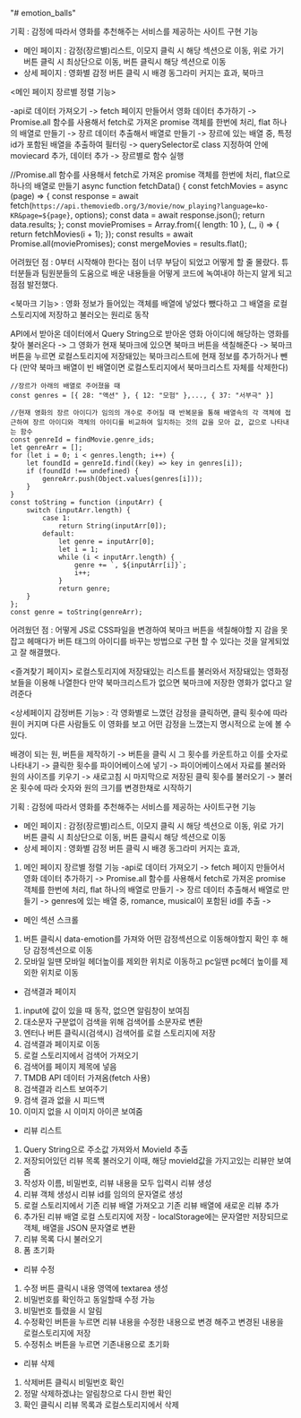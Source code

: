 "# emotion_balls" 

기획 : 감정에 따라서 영화를 추천해주는 서비스를 제공하는 사이트
구현 기능 
 - 메인 페이지 : 감정(장르별)리스트, 이모지 클릭 시 해당 섹션으로 이동, 위로 가기 버튼 클릭 시 최상단으로 이동, 버튼 클릭시 해당 섹션으로 이동
 - 상세 페이지 : 영화별 감정 버튼 클릭 시 배경 동그라미 커지는 효과, 북마크

<메인 페이지 장르별 정렬 기능> 

-api로 데이터 가져오기 -> fetch 페이지 만들어서 영화 데이터 추가하기 -> Promise.all 함수를 사용해서 fetch로 가져온 promise 객체를 한번에 처리, flat 하나의 배열로 만들기 -> 장르 데이터 추출해서 배열로 만들기 -> 장르에 있는 배열 중, 특정 id가 포함된 배열을 추출하여 필터링 -> querySelector로 class 지정하여 안에 moviecard 추가, 데이터 추가 -> 장르별로 함수 실행

//Promise.all 함수를 사용해서 fetch로 가져온 promise 객체를 한번에 처리, flat으로 하나의 배열로 만들기
async function fetchData() {
    const fetchMovies = async (page) => {
        const response = await fetch(`https://api.themoviedb.org/3/movie/now_playing?language=ko-KR&page=${page}`, options);
        const data = await response.json();
        return data.results;
    };
    const moviePromises = Array.from({ length: 10 }, (_, i) => {
        return fetchMovies(i + 1);
    });
    const results = await Promise.all(moviePromises);
    const mergeMovies = results.flat();

 어려웠던 점 : 0부터 시작해야 한다는 점이 너무 부담이 되었고 어떻게 할 줄 몰랐다. 튜터분들과 팀원분들의 도움으로 배운 내용들을 어떻게 코드에 녹여내야 하는지 알게 되고 점점 발전했다.

<북마크 기능> : 영화 정보가 들어있는 객체를 배열에 넣었다 뺐다하고 그 배열을 로컬스토리지에 저장하고 불러오는 원리로 동작

API에서 받아온 데이터에서 Query String으로 받아온 영화 아이디에 해당하는 영화를 찾아 불러온다 -> 그 영화가 현재 북마크에 있으면 북마크 버튼을 색칠해준다 -> 북마크 버튼을 누르면 로컬스토리지에 저장돼있는 북마크리스트에 현재 정보를 추가하거나 뺀다 (만약 북마크 배열이 빈 배열이면 로컬스토리지에서 북마크리스트 자체를 삭제한다)
```
//장르가 아래의 배열로 주어졌을 때
const genres = [{ 28: "액션" }, { 12: "모험" },..., { 37: "서부극" }]

//현재 영화의 장르 아이디가 임의의 개수로 주어질 때 반복문을 통해 배열속의 각 객체에 접근하여 장르 아이디와 객체의 아이디를 비교하여 일치하는 것의 값을 모아 값, 값으로 나타내는 함수
const genreId = findMovie.genre_ids;
let genreArr = [];
for (let i = 0; i < genres.length; i++) {
    let foundId = genreId.find((key) => key in genres[i]);
    if (foundId !== undefined) {
        genreArr.push(Object.values(genres[i]));
    }
}
const toString = function (inputArr) {
    switch (inputArr.length) {
        case 1:
            return String(inputArr[0]);
        default:
            let genre = inputArr[0];
            let i = 1;
            while (i < inputArr.length) {
                genre += `, ${inputArr[i]}`;
                i++;
            }
            return genre;
    }
};
const genre = toString(genreArr);
```

어려웠던 점 : 어떻게 JS로 CSS파일을 변경하여 북마크 버튼을 색칠해야할 지 감을 못 잡고 헤매다가 버튼 태그의 아이디를 바꾸는 방법으로 구현 할 수 있다는 것을 알게되었고 잘 해결했다.

<즐겨찾기 페이지>
로컬스토리지에 저장돼있는 리스트를 불러와서 저장돼있는 영화정보들을 이용해 나열한다
만약 북마크리스트가 없으면 북마크에 저장한 영화가 없다고 알려준다

<상세페이지 감정버튼 기능> : 각 영화별로 느꼈던 감정을 클릭하면, 클릭 횟수에 따라 원이 커지며 다른 사람들도 이 영화를 보고 어떤 감정을 느꼈는지 명시적으로 눈에 볼 수 있다.

배경이 되는 원, 버튼을 제작하기 -> 버튼을 클릭 시 그 횟수를 카운트하고 이를 숫자로 나타내기 -> 클릭한 횟수를 파이어베이스에 넣기 -> 파이어베이스에서 자료를 불러와 원의 사이즈를 키우기 -> 새로고침 시 마지막으로 저장된 클릭 횟수를 불러오기 -> 불러온 횟수에 따라 숫자와 원의 크기를 변경한채로 시작하기

기획 : 감정에 따라서 영화를 추천해주는 서비스를 제공하는 사이트구현 기능

-   메인 페이지 : 감정(장르별)리스트, 이모지 클릭 시 해당 섹션으로 이동, 위로 가기 버튼 클릭 시 최상단으로 이동, 버튼 클릭시 해당 섹션으로 이동
-   상세 페이지 : 영화별 감정 버튼 클릭 시 배경 동그라미 커지는 효과,

1. 메인 페이지 장르별 정렬 기능 -api로 데이터 가져오기 -> fetch 페이지 만들어서 영화 데이터 추가하기 -> Promise.all 함수를 사용해서 fetch로 가져온 promise 객체를 한번에 처리, flat 하나의 배열로 만들기 -> 장르 데이터 추출해서 배열로 만들기 -> genres에 있는 배열 중, romance, musical이 포함된 id를 추출 ->





- 메인 섹션 스크롤
1. 버튼 클릭시 data-emotion를 가져와 어떤 감정섹션으로 이동해야할지 확인 후 해당 감정섹션으로 이동
2. 모바일 일땐 모바일 헤더높이를 제외한 위치로 이동하고 pc일땐 pc헤더 높이를 제외한 위치로 이동

- 검색결과 페이지
1. input에 값이 있을 때 동작, 없으면 알림창이 보여짐
2. 대소문자 구분없이 검색을 위해 검색어를 소문자로 변환
3. 엔터나 버튼 클릭시(검색시) 검색어를 로컬 스토리지에 저장
4. 검색결과 페이지로 이동
5. 로컬 스토리지에서 검색어 가져오기
6. 검색어를 페이지 제목에 넣음
7. TMDB API 데이터 가져옴(fetch 사용)
8. 검색결과 리스트 보여주기
9. 검색 결과 없을 시 피드백
10. 이미지 없을 시 이미지 아이콘 보여줌

- 리뷰 리스트
1. Query String으로 주소값 가져와서 MovieId 추출
2. 저장되어있던 리뷰 목록 불러오기 이때, 해당 movieId값을 가지고있는 리뷰만 보여줌
3. 작성자 이름, 비밀번호, 리뷰 내용을 모두 입력시 리뷰 생성
4. 리뷰 객체 생성시 리뷰 id를 임의의 문자열로 생성
5. 로컬 스토리지에서 기존 리뷰 배열 가져오고 기존 리뷰 배열에 새로운 리뷰 추가
6. 추가된 리뷰 배열 로컬 스토리지에 저장 - localStorage에는 문자열만 저장되므로 객체, 배열을 JSON 문자열로 변환
7. 리뷰 목록 다시 불러오기
8. 폼 초기화

- 리뷰 수정
1. 수정 버튼 클릭시 내용 영역에 textarea 생성
2. 비밀번호를 확인하고 동일할때 수정 가능
3. 비밀번호 틀렸을 시 알림
4. 수정확인 버튼을 누르면 리뷰 내용을 수정한 내용으로 변경 해주고 변경된 내용을 로컬스토리지에 저장
5. 수정취소 버튼을 누르면 기존내용으로 초기화

- 리뷰 삭제
1. 삭제버튼 클릭시 비밀번호 확인
2. 정말 삭제하겠냐는 알림창으로 다시 한번 확인
3. 확인 클릭시 리뷰 목록과 로컬스토리지에서 삭제
